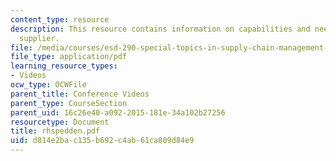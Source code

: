 ```yaml
---
content_type: resource
description: This resource contains information on capabilities and needs of a packaging
  supplier.
file: /media/courses/esd-290-special-topics-in-supply-chain-management-spring-2005/d814e2bac135b692c4ab61ca809d84e9_rhspedden.pdf
file_type: application/pdf
learning_resource_types:
- Videos
ocw_type: OCWFile
parent_title: Conference Videos
parent_type: CourseSection
parent_uid: 16c26e40-a092-2015-181e-34a102b27256
resourcetype: Document
title: rhspedden.pdf
uid: d814e2ba-c135-b692-c4ab-61ca809d84e9
---
```

